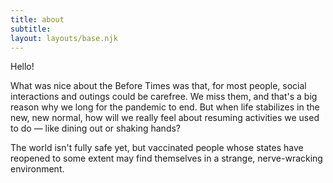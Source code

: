 ```yaml
---
title: about
subtitle:
layout: layouts/base.njk
---
```


Hello!

What was nice about the Before Times was that, for most people, social interactions and outings could be carefree. We miss them, and that's a big reason why we long for the pandemic to end. But when life stabilizes in the new, new normal, how will we really feel about resuming activities we used to do — like dining out or shaking hands?

The world isn't fully safe yet, but vaccinated people whose states have reopened to some extent may find themselves in a strange, nerve-wracking environment.
